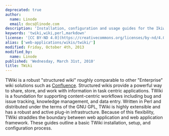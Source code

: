 ```yaml
---
deprecated: true
author:
  name: Linode
  email: docs@linode.com
description: 'Installation, configuration and usage guides for the Ikiwiki wiki system.'
keywords: 'twiki,wiki,perl,markdown'
license: '[CC BY-ND 4.0](https://creativecommons.org/licenses/by-nd/4.0)'
alias: ['web-applications/wikis/twiki/']
modified: Friday, October 4th, 2013
modified_by:
  name: Linode
published: 'Wednesday, March 31st, 2010'
title: TWiki
---
```




TWiki is a robust "structured wiki" roughly comparable to other "Enterprise" wiki solutions such as [Confluence](/docs/web-applications/wikis/confluence/). Structured wikis provide a powerful way to share, store, and work with information in task centric applications. TWiki is a foundation for supporting content-centric workflows including bug and issue tracking, knowledge management, and data entry. Written in Perl and distributed under the terms of the GNU GPL, TWiki is highly extensible and has a robust and active plug-in infrastructure. Because of this flexibility, TWiki straddles the boundary between web application and web application framework. These guides outline a basic TWiki installation, setup, and configuration process.



